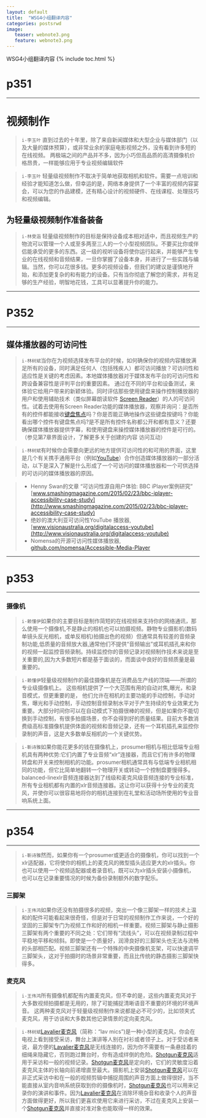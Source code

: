 ```yaml
---
layout: default
title:  "WSG4小组翻译内容"
categories: postsrwd
image:
   teaser: webnote3.png
   feature: webnote3.png
---
```

WSG4小组翻译内容
{% include toc.html %}
# p351
---
# 视频制作
> `i-李玉叶` 直到过去的十年里，除了来自新闻媒体和大型企业与媒体部门（以及大量的媒体预算），或非常业余的家庭电影视频之外，没有看到许多短的在线视频。 两极端之间的产品并不多，因为小巧但高品质的高清摄像机价格昂贵，一样能够应用于专业视频编辑软件

> `i-李玉叶` 轻量级视频制作不取决于简单地获取相机和软件。需要一点培训和经验才能知道怎么做，但幸运的是，网络本身提供了一个丰富的视频内容宴会，可以为您的作品建模，还有精心设计的视频硬件、在线课程、处理技巧和视频编辑。


## 为轻量级视频制作准备装备
> `i-林雯涵` 轻量级视频制作的目标是保持设备成本相对适中，而且视频生产的物流可以管理一个人或至多两至三人的一个小型视频团队。不要买比你或伴侣能承受的更多的东西。这一级的视听设备将使你运行起来，并能够产生专业的在线视频和音频结果，一旦你掌握了设备本身，并进行了一些实践与编辑。当然，你可以花很多钱。更多的视频设备，但我们的建议是谨慎地开始，和添加更复杂的和有能力的设备。只有当你彻底了解您的需求，并有足够的生产经验，明智地花钱，工具可以显著提升你的能力。


---
# P352
---
## 媒体播放器的可访问性
> `i-林树斌`当你在为视频选择发布平台的时候，如何确保你的视频内容播放满足所有的设备，同时满足任何人（包括残疾人）都可访问播放？可访问性和适应性是关键的考虑因素。本地媒体播放器对于媒体发布平台的可访问性和跨设备兼容性是评判平台的重要因素。 通过在不同的平台和设备测试，来体验它给用户带来的新颖体验。同时评估那些使用键盘来操作控制播放器的用户和使用辅助技术（类似屏幕朗读软件 [Screen Reader](http://www.apprcn.com/screen-reader.html)）的人的可访问性。试着去使用有Screen Reader功能的媒体播放器，观察并询问：是否所有的控件都能接收[键盘焦点](http://www.kuqin.com/qtdocument/focus.html)吗？你是否能正确地操作这些键盘按键吗？你能看出哪个控件有键盘焦点吗?是不是所有控件名称都公开和都有意义？还要确保媒体播放器提供字幕，和使用键盘来操控媒体播放器的控件是可行的。
（参见第7章界面设计，了解更多关于创建的内容
访问互动）

> `i-林树斌`有时候你会需要向更远的地方提供可访问性的和可用的界面，这里是几个有关携手通用平台（例如[YouTube](https://www.youtube.com)）合作创造媒体播放器的一部分活动，以下是深入了解是什么形成了一个可访问的媒体播放器和一个可供选择的可访问的媒体播放器的原因。

> - Henny Swan的文章 “可访问性源自用户体验: BBC iPlayer案例研究”
[www.smashingmagazine.com/2015/02/23/bbc-iplayer-accessibility-case-study](http://www.smashingmagazine.com/2015/02/23/bbc-iplayer-accessibility-case-study)
> - 绝妙的澳大利亚可访问性YouTube 播放器, [www.visionaustralia.org/digitalaccess-youtube](http://www.visionaustralia.org/digitalaccess-youtube)
> - Nomensa的开源可访问性媒体播放器, [github.com/nomensa/Accessible-Media-Player](http://github.com/nomensa/Accessible-Media-Player)

---
# p353
---

### 摄像机
> `i-赖懂伊`如果你的主要目标是制作简短的在线视频来支持你的网络通讯，那么使用一个摄像机,不是静止的相机也可以拍摄视频。静物专业摄影机(数码单镜头反光相机，或单反相机)拍摄出色的视频）但通常具有较差的音频录制功能,低质量的音频放大器,通常他们不提供“音频输出”或耳机插孔来和你的视频一起监控音频录制。持续监控你的音频记录对视频制作技术来说是至关重要的,因为大多数短片都是基于面谈的，而面谈中良好的音频质量是最重要的。


> `i-赖懂伊`轻量级视频制作的最佳摄像机是在消费品生产线的顶端——所谓的专业级摄像机上。 这些相机提供了一个大范围有用的自动对焦,曝光，和录音模式，但更重要的是， 他们允许在相机的主要功能的手动控制，手动对焦，曝光和手动控制，手动控制音频录制水平对于产生持续的专业效果尤为重要。大部分时间你可以在自动模式下拍摄很棒的视频，但是如果你不能切换到手动控制，有很多拍摄场景，你不会得到好的质量结果。目前大多数消费级高标准摄像机提供体面的视频和音频记录，还有一个耳机插孔来监控你录制的声音，这是大多数单反相机的一个关键优势。


> `i-靳诗雅`如果你能花更多的钱在摄像机上，prosumer相机与相比低端专业相机具有两种优势:它们内置了专业音频“xlr”连接器，而且它们有许多的物理转盘和开关来控制相机的功能。prosumer相机通常具有与低端专业相机相同的功能，但它比简单地翻转一个物理开关或转动一个控制盘要慢得多。balanced-linexlr音频连接器达到了线级和麦克风级音频连接的专业标准，所有专业相机都有内置的xlr音频连接器。这让你可以获得十分专业的麦克风，并使你可以很容易地将你的相机连接到在礼堂和活动场所使用的专业音响系统上面。
---
# p354
---
> `i-靳诗雅`然而，如果你有一个prosumer或更适合的摄像机，你可以找到一个xlr适配器，它将使你的相机上的麦克风的微型插头适应更大的xlr插头。你也可以使用一个视频适配器或者录音机，既可以为xlr插头安装小摄像机，也可以在记录重要情况的时候为备份录制额外的数字配乐。

### 三脚架
> `i-王伟鸿`如果你还没有拍摄很多的视频，突出一个像三脚架一样的技术上温和的配件可能看起来很奇怪，但是对于日常的视频制作工作来说，一个好的坚固的三脚架专门为视频工作和好的相机一样重要。视频三脚架与静止摄影三脚架有两个重要的不同之处：它们带有“流线头”，可以在视频录制过程中平稳地平移和倾斜。即使是一个质量好，润滑良好的三脚架头也无法与流畅的头部相匹配。视频三脚架还有一个特殊的中央摄像机支架，可以快速调平三脚架头，这对于拍摄时的场景非常重要，而且比传统的静态摄影三脚架快得多。


### 麦克风
> `i-王伟鸿`所有摄像机都配有内置麦克风，但不幸的是，这些内置麦克风对于大多数视频拍摄都是无用的，除了可能捕捉清晰语音不重要的环境的环境声音。
这两种麦克风对于轻量级视频制作来说都是必不可少的，比如领夹式麦克风，用于访谈和大多数其他记录情景的定向麦克风。

> `i-林树斌`[Lavalier麦克风](http://www.azden.com/?s=Lavalier+)（简称：“lav mics”)是一种小型的麦克风，你会在电视上看到接受采访，舞台上演讲等人别在衬衫或者领子上。对于受访者来说，最方便的[Lavalier麦克风](http://www.azden.com/?s=Lavalier+)是无线连接的，因为你不需要有一条悬挂着的细绳来隐藏它，否则跑过舞台时，你有造成绊倒的危险。[Shotgun麦克风](http://www.azden.com/products/microphones/shotgun-microphones/)适用于采访和一般的视频记录。[Shotgun麦克风](http://www.azden.com/products/microphones/shotgun-microphones/)是定向的，它们的灵敏度沿着麦克风主体的长轴向前递增直至最大。摄影机上安装[Shotgun麦克风](http://www.azden.com/products/microphones/shotgun-microphones/)可以在非正式采访中和在一般的视频剪辑中捕捉周围的声音方面上做得很好，当不能直接从室内音响系统获取到你的摄像机时，[Shotgun麦克风](http://www.azden.com/products/microphones/shotgun-microphones/)也可以用来记录你的演讲和事件。因为[Lavalier麦克风](http://www.azden.com/?s=Lavalier+)在消除环境杂音和收录个人的声音方面做得更好，所以我们更喜欢使用它来进行采访，不过在麦克风上安装一个[Shotgun麦克风](http://www.azden.com/products/microphones/shotgun-microphones/)并直接对准对象也能取得一样的效果。